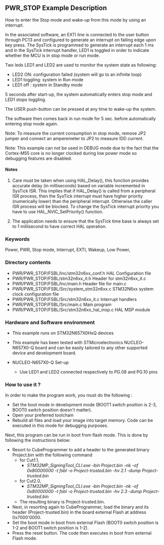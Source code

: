 ﻿## <b>PWR_STOP Example Description</b>

How to enter the Stop mode and wake-up from this mode by using an interrupt.


In the associated software, an EXTI line is connected to the user button through PC13 and configured to generate an
interrupt on falling edge upon key press.
The SysTick is programmed to generate an interrupt each 1 ms and in the SysTick 
interrupt handler, LED1 is toggled in order to indicate whether the MCU is in stop mode 
or run mode.

Two leds LED1 and LED2 are used to monitor the system state as following:

 - LED2 ON: configuration failed (system will go to an infinite loop)
 - LED1 toggling: system in Run mode
 - LED1 off : system in Standby mode

5 seconds after start-up, the system automatically enters stop mode and LED1 stops toggling.

The USER push-button can be pressed at any time to wake-up the system.

The software then comes back in run mode for 5 sec. before automatically entering stop mode again.

Note: To measure the current consumption in stop mode, remove JP2 jumper
      and connect an amperemeter to JP2 to measure IDD current.

Note: This example can not be used in DEBUG mode due to the fact
      that the Cortex-M55 core is no longer clocked during low power mode
      so debugging features are disabled.

#### <b>Notes</b>

 1. Care must be taken when using HAL_Delay(), this function provides accurate delay (in milliseconds)
    based on variable incremented in SysTick ISR. This implies that if HAL_Delay() is called from
    a peripheral ISR process, then the SysTick interrupt must have higher priority (numerically lower)
    than the peripheral interrupt. Otherwise the caller ISR process will be blocked.
    To change the SysTick interrupt priority you have to use HAL_NVIC_SetPriority() function.

 2. The application needs to ensure that the SysTick time base is always set to 1 millisecond
    to have correct HAL operation.

### <b>Keywords</b>

Power, PWR, Stop mode, Interrupt, EXTI, Wakeup, Low Power,

### <b>Directory contents</b>

  -  PWR/PWR_STOP/FSBL/Inc/stm32n6xx_conf.h         HAL Configuration file
  -  PWR/PWR_STOP/FSBL/stm32n6xx_it.h           Header for stm32n6xx_it.c
  -  PWR/PWR_STOP/FSBL/Inc/main.h                         Header file for main.c
  -  PWR/PWR_STOP/FSBL/Src/system_stm32n6xx.c       STM32N6xx system clock configuration file
  -  PWR/PWR_STOP/FSBL/Src/stm32n6xx_it.c           Interrupt handlers
  -  PWR/PWR_STOP/FSBL/Src/main.c                         Main program
  -  PWR/PWR_STOP/FSBL/Src/stm32n6xx_hal_msp.c      HAL MSP module

### <b>Hardware and Software environment</b>

  - This example runs on STM32N657X0HxQ devices

  - This example has been tested with STMicroelectronics NUCLEO-N657X0-Q
    board and can be easily tailored to any other supported device
    and development board.

  - NUCLEO-N657X0-Q Set-up
    - Use LED1 and LED2 connected respectively to PG.08 and PG.10 pins

### <b>How to use it ?</b>

In order to make the program work, you must do the following :
 - Set the boot mode in development mode (BOOT1 switch position is 2-3, BOOT0 switch position doesn't matter).
 - Open your preferred toolchain
 - Rebuild all files and load your image into target memory. Code can be executed in this mode for debugging purposes.

 Next, this program can be run in boot from flash mode. This is done by following the instructions below:
 
 - Resort to CubeProgrammer to add a header to the generated binary Project.bin with the following command
   - for Cut1.1,
     - *STM32MP_SigningTool_CLI.exe -bin Project.bin -nk -of 0x80000000 -t fsbl -o Project-trusted.bin -hv 2.1 -dump Project-trusted.bin*
   - for Cut2.0, 
     - *STM32MP_SigningTool_CLI.exe -bin Project.bin -nk -of 0x80000000 -t fsbl -o Project-trusted.bin -hv 2.3 -dump Project-trusted.bin*
   - The resulting binary is Project-trusted.bin.
 - Next, in resorting again to CubeProgrammer, load the binary and its header (Project-trusted.bin) in the board external Flash at address 0x7000'0000.
 - Set the boot mode in boot from external Flash (BOOT0 switch position is 1-2 and BOOT1 switch position is 1-2).
 - Press the reset button. The code then executes in boot from external Flash mode.